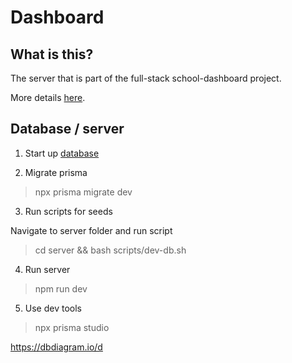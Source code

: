 # Dashboard

## What is this?

The server that is part of the full-stack school-dashboard project.

More details [here](https://github.com/willemverbuyst/school-dashboard-frontend).

## Database / server

1. Start up [database](../database/README.md)

2. Migrate prisma

> npx prisma migrate dev

3. Run scripts for seeds

Navigate to server folder and run script

> cd server && bash scripts/dev-db.sh

4. Run server

> npm run dev

5. Use dev tools

> npx prisma studio

https://dbdiagram.io/d
